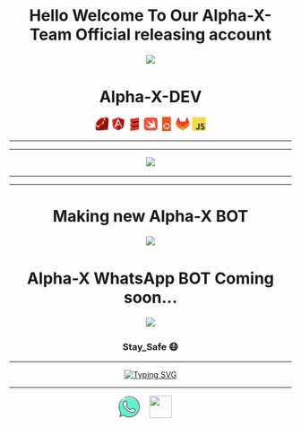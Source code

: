 
<h1 align="center"><b>Hello Welcome To Our Alpha-X-Team Official releasing account</b> </h1> 

<p align='center'>
  <a href="https://www.python.org/" alt="made-with-python"> <img src="https://github.com/souvikguria98/souvikguria98/blob/master/Hi.gif"width="50" /> </a>
</p>

## <h1 align="center">Alpha-X-DEV</h1>

<!-- programming langs i work-->
<p align="center">
<img src="https://raw.githubusercontent.com/devicons/devicon/master/icons/ruby/ruby-original.svg" width="25px" height="25px"/>
<img src="https://raw.githubusercontent.com/devicons/devicon/master/icons/angularjs/angularjs-original.svg" width="25px" height="25px"/>
<img src="https://raw.githubusercontent.com/devicons/devicon/master/icons/scala/scala-original.svg" width="25px" height="25px"/>
<img src="https://raw.githubusercontent.com/devicons/devicon/master/icons/swift/swift-original.svg" width="25px" height="25px"/>
<img src="https://raw.githubusercontent.com/devicons/devicon/master/icons/ubuntu/ubuntu-plain.svg" width="25px" height="25px"/>
<img src="https://raw.githubusercontent.com/devicons/devicon/master/icons/gitlab/gitlab-original.svg" width="25px" height="25px"/>
<img src="https://raw.githubusercontent.com/devicons/devicon/master/icons/javascript/javascript-original.svg" width="25px" height="25px"/>

  
  
---
 ___
 
<p align="center"><a href="https://github.com/SL-Alpha-X-DEV"><img src="https://telegra.ph/file/c43aa883a1529b9c0e627.jpg" width="400"></a></p>

---
 ___
 
<h1 align="center"><b>Making new Alpha-X BOT</b></h1> 

<p align="center"><a href="https://github.com/SL-Alpha-X-DEV"><img src="https://telegra.ph/file/26a74a9135c705ad9043b.jpg" width="400"></a></p>

<h1 align="center"><b> Alpha-X WhatsApp BOT Coming soon...</b></h1> 
 
<p align="center"><a href="https://github.com/SL-Alpha-X-DEV"><img src="https://telegra.ph/file/e777e3719652fe50378a6.jpg" width="400"></a></p>

<h3 align="center"><b>Stay_Safe 😷 </b></h3>

---

 <p align="center">
    <a href="https://github.com/SL-Alpha-X/SL-Alpha-X">
        <img
            src="https://readme-typing-svg.herokuapp.com?size=35&width=500&lines=<<+CONTACTC+US+ON+>>"
            alt="Typing SVG"
        />
    </a>
</p>

 ---

<p align="center">
<a href="https://chat.whatsapp.com/EKVh4dlUwlm47so15NogTN" target="blank"><img align="center" src="https://github.com/SL-Alpha-X/SL-Alpha-X/blob/main/whatsapp.png"  height="40" width="40" /></a> &nbsp;&nbsp;
<a href="https://t.me/AlphaX_SUPPORT" target="blank"><img align="center" src="https://cdn4.iconfinder.com/data/icons/logos-and-brands/512/335_Telegram_logo-256.png"  height="40" width="40" /></a> &nbsp;&nbsp;&nbsp;&nbsp;
</p>
